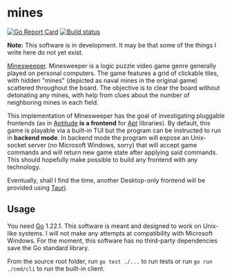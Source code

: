 # mines

[![Go Report Card](https://goreportcard.com/badge/github.com/federico-paolillo/mines)](https://goreportcard.com/report/github.com/federico-paolillo/mines)
[![Build status](https://github.com/federico-paolillo/mines/actions/workflows/ci.yml/badge.svg)](https://github.com/federico-paolillo/mines/actions/workflows/ci.yml)

**Note:** This software is in development. It may be that some of the things I write here do not yet exist.

[Minesweeper](<https://en.wikipedia.org/wiki/Minesweeper_(video_game)>). Minesweeper is a logic puzzle video game genre generally played on personal computers. The game features a grid of clickable tiles, with hidden "mines" (depicted as naval mines in the original game) scattered throughout the board. The objective is to clear the board without detonating any mines, with help from clues about the number of neighboring mines in each field.

This implementation of Minesweeper has the goal of investigating pluggable frontends (as in [Aptitude](https://wiki.debian.org/Aptitude) **is a frontend** for [Apt](https://wiki.debian.org/Apt) libraries). By default, this game is playable via a built-in TUI but the program can be instructed to run in **backend mode**. In backend mode the program will expose an Unix-socket server (no Microsoft Windows, sorry) that will accept game commands and will return new game state after applying said commands. This should hopefully make possible to build any frontend with any technology.

Eventually, shall I find the time, another Desktop-only frontend will be provided using [Tauri](https://tauri.app/).

## Usage

You need [Go](https://go.dev/dl/) 1.22.1. This software is meant and designed to work on Unix-like systems. I will not make any attempts at compatibility with Microsoft Windows. For the moment, this software has no third-party dependencies save the Go standard library.

From the source root folder, run `go test ./...` to run tests or run `go run ./cmd/cli` to run the built-in client.
